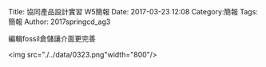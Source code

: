 Title: 協同產品設計實習   W5簡報
Date: 2017-03-23 12:08
Category:簡報
Tags:簡報
Author: 2017springcd_ag3



<!-- PELICAN_END_SUMMARY -->



編輯fossil倉儲讓介面更完善



<img src="./../data/0323.png"width="800"/>





